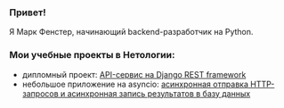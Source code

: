 ### Привет!
Я Марк Фенстер, начинающий backend-разработчик на Python.
### Мои учебные проекты в Нетологии:
- дипломный проект: [API-сервис на Django REST framework](https://github.com/femarko/Netology_diplom_async)
- небольшое приложение на asyncio: [асинхронная отправка HTTP-запросов и асинхронная запись результатов в базу данных](https://github.com/femarko/Event_loop_Asyncio_HW)
<!--
**femarko/femarko** is a ✨ _special_ ✨ repository because its `README.md` (this file) appears on your GitHub profile.

Here are some ideas to get you started:

- 🔭 I’m currently working on ...
- 🌱 I’m currently learning ...
- 👯 I’m looking to collaborate on ...
- 🤔 I’m looking for help with ...
- 💬 Ask me about ...
- 📫 How to reach me: ...
- 😄 Pronouns: ...
- ⚡ Fun fact: ...
-->
